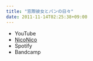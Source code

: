 ```yaml
---
title: "窓際彼女とパンの日々"
date: 2011-11-14T02:25:38+09:00
---
```


- YouTube
- [NicoNico](https://nico.ms/sm16162181)
- Spotify
- Bandcamp

